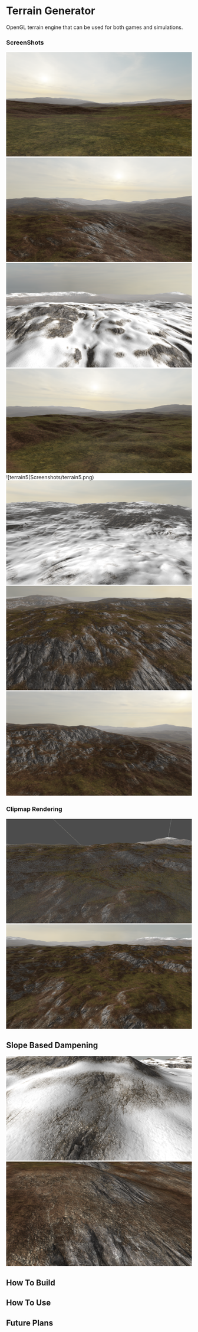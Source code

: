 # Terrain Generator
OpenGL terrain engine that can be used for both games and simulations.

### ScreenShots

![terrain4](Screenshots/terrain4.png)
![terrain7](Screenshots/terrain7.png)
![terrain9](Screenshots/terrain9.png)
![terrain11](Screenshots/terrain11.png)
![terrain5(Screenshots/terrain5.png)
![terrain8](Screenshots/terrain8.png)
![terrain6](Screenshots/terrain6.png)
![terrain10](Screenshots/terrain10.png)

### Clipmap Rendering

![terrain2](Screenshots/terrain2.png)
![terrain3](Screenshots/terrain3.png)

## Slope Based Dampening

![terrain1](Screenshots/terrain1.png)
![terrain0](Screenshots/terrain0.png)

## How To Build

## How To Use

## Future Plans
